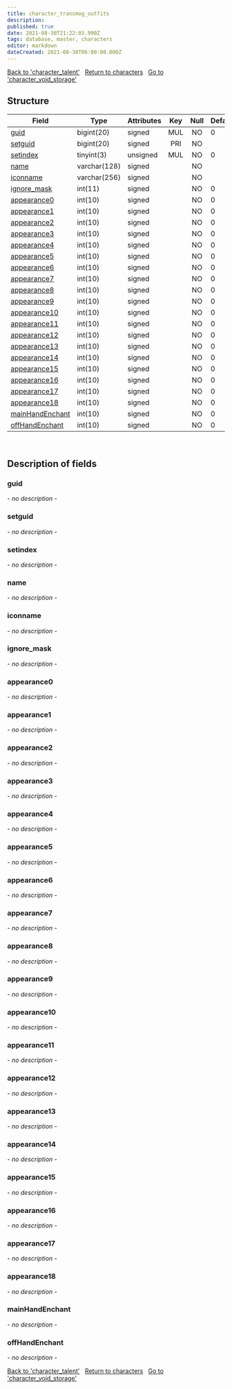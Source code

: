```yaml
---
title: character_transmog_outfits
description: 
published: true
date: 2021-08-30T21:22:03.990Z
tags: database, master, characters
editor: markdown
dateCreated: 2021-08-30T06:00:00.000Z
---
```


<a href="https://dev.trinitycore.info/en/database/master/characters/character_talent" class="mt-5 v-btn v-btn--depressed v-btn--flat v-btn--outlined theme--light v-size--default darkblue--text text--lighten-3"><span class="v-btn__content"><i aria-hidden="true" class="v-icon notranslate v-icon--left mdi mdi-arrow-left theme--light"></i><span>Back to 'character_talent'</span></span></a>&nbsp;&nbsp;&nbsp;<a href="https://dev.trinitycore.info/en/database/master/characters/home" class="mt-5 v-btn v-btn--depressed v-btn--flat v-btn--outlined theme--light v-size--default darkblue--text text--lighten-3"><span class="v-btn__content"><i aria-hidden="true" class="v-icon notranslate v-icon--left mdi mdi-home-outline theme--light"></i><span>Return to characters</span></span></a>&nbsp;&nbsp;&nbsp;<a href="https://dev.trinitycore.info/en/database/master/characters/character_void_storage" class="mt-5 v-btn v-btn--depressed v-btn--flat v-btn--outlined theme--light v-size--default darkblue--text text--lighten-3"><span class="v-btn__content"><span>Go to 'character_void_storage'</span><i aria-hidden="true" class="v-icon notranslate v-icon--right mdi mdi-arrow-right theme--light"></i></span></a>

## Structure

| Field | Type | Attributes | Key | Null | Default | Extra | Comment |
| --- | --- | --- | :---: | :---: | --- | --- | --- |
| [guid](#guid) | bigint(20) | signed | MUL | NO | 0 |  |  |
| [setguid](#setguid) | bigint(20) | signed | PRI | NO |  | auto_increment |  |
| [setindex](#setindex) | tinyint(3) | unsigned | MUL | NO | 0 |  |  |
| [name](#name) | varchar(128) | signed |  | NO |  |  |  |
| [iconname](#iconname) | varchar(256) | signed |  | NO |  |  |  |
| [ignore_mask](#ignore_mask) | int(11) | signed |  | NO | 0 |  |  |
| [appearance0](#appearance0) | int(10) | signed |  | NO | 0 |  |  |
| [appearance1](#appearance1) | int(10) | signed |  | NO | 0 |  |  |
| [appearance2](#appearance2) | int(10) | signed |  | NO | 0 |  |  |
| [appearance3](#appearance3) | int(10) | signed |  | NO | 0 |  |  |
| [appearance4](#appearance4) | int(10) | signed |  | NO | 0 |  |  |
| [appearance5](#appearance5) | int(10) | signed |  | NO | 0 |  |  |
| [appearance6](#appearance6) | int(10) | signed |  | NO | 0 |  |  |
| [appearance7](#appearance7) | int(10) | signed |  | NO | 0 |  |  |
| [appearance8](#appearance8) | int(10) | signed |  | NO | 0 |  |  |
| [appearance9](#appearance9) | int(10) | signed |  | NO | 0 |  |  |
| [appearance10](#appearance10) | int(10) | signed |  | NO | 0 |  |  |
| [appearance11](#appearance11) | int(10) | signed |  | NO | 0 |  |  |
| [appearance12](#appearance12) | int(10) | signed |  | NO | 0 |  |  |
| [appearance13](#appearance13) | int(10) | signed |  | NO | 0 |  |  |
| [appearance14](#appearance14) | int(10) | signed |  | NO | 0 |  |  |
| [appearance15](#appearance15) | int(10) | signed |  | NO | 0 |  |  |
| [appearance16](#appearance16) | int(10) | signed |  | NO | 0 |  |  |
| [appearance17](#appearance17) | int(10) | signed |  | NO | 0 |  |  |
| [appearance18](#appearance18) | int(10) | signed |  | NO | 0 |  |  |
| [mainHandEnchant](#mainhandenchant) | int(10) | signed |  | NO | 0 |  |  |
| [offHandEnchant](#offhandenchant) | int(10) | signed |  | NO | 0 |  |  |
&nbsp;
## Description of fields

### guid
*- no description -*
&nbsp;

### setguid
*- no description -*
&nbsp;

### setindex
*- no description -*
&nbsp;

### name
*- no description -*
&nbsp;

### iconname
*- no description -*
&nbsp;

### ignore_mask
*- no description -*
&nbsp;

### appearance0
*- no description -*
&nbsp;

### appearance1
*- no description -*
&nbsp;

### appearance2
*- no description -*
&nbsp;

### appearance3
*- no description -*
&nbsp;

### appearance4
*- no description -*
&nbsp;

### appearance5
*- no description -*
&nbsp;

### appearance6
*- no description -*
&nbsp;

### appearance7
*- no description -*
&nbsp;

### appearance8
*- no description -*
&nbsp;

### appearance9
*- no description -*
&nbsp;

### appearance10
*- no description -*
&nbsp;

### appearance11
*- no description -*
&nbsp;

### appearance12
*- no description -*
&nbsp;

### appearance13
*- no description -*
&nbsp;

### appearance14
*- no description -*
&nbsp;

### appearance15
*- no description -*
&nbsp;

### appearance16
*- no description -*
&nbsp;

### appearance17
*- no description -*
&nbsp;

### appearance18
*- no description -*
&nbsp;

### mainHandEnchant
*- no description -*
&nbsp;

### offHandEnchant
*- no description -*
&nbsp;

<a href="https://dev.trinitycore.info/en/database/master/characters/character_talent" class="mt-5 v-btn v-btn--depressed v-btn--flat v-btn--outlined theme--light v-size--default darkblue--text text--lighten-3"><span class="v-btn__content"><i aria-hidden="true" class="v-icon notranslate v-icon--left mdi mdi-arrow-left theme--light"></i><span>Back to 'character_talent'</span></span></a>&nbsp;&nbsp;&nbsp;<a href="https://dev.trinitycore.info/en/database/master/characters/home" class="mt-5 v-btn v-btn--depressed v-btn--flat v-btn--outlined theme--light v-size--default darkblue--text text--lighten-3"><span class="v-btn__content"><i aria-hidden="true" class="v-icon notranslate v-icon--left mdi mdi-home-outline theme--light"></i><span>Return to characters</span></span></a>&nbsp;&nbsp;&nbsp;<a href="https://dev.trinitycore.info/en/database/master/characters/character_void_storage" class="mt-5 v-btn v-btn--depressed v-btn--flat v-btn--outlined theme--light v-size--default darkblue--text text--lighten-3"><span class="v-btn__content"><span>Go to 'character_void_storage'</span><i aria-hidden="true" class="v-icon notranslate v-icon--right mdi mdi-arrow-right theme--light"></i></span></a>

